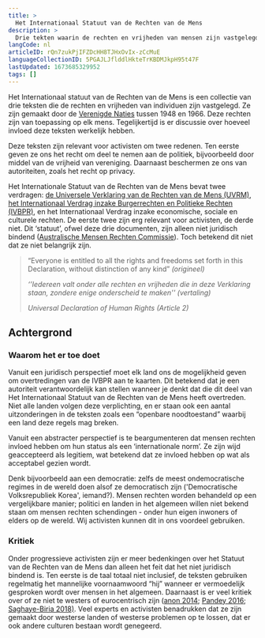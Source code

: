 ```yaml
---
title: >
  Het Internationaal Statuut van de Rechten van de Mens
description: >
  Drie tekten waarin de rechten en vrijheden van mensen zijn vastgelegd
langCode: nl
articleID: rQn7zukPjIFZDcHH8TJHxOvIx-zCcMuE
languageCollectionID: 5PGAJLJflddlHkteTrKBDMJkpH95t47F
lastUpdated: 1673685329952
tags: []
---
```


Het Internationaal statuut van de Rechten van de Mens is een collectie van drie teksten die de rechten en vrijheden van individuen zijn vastgelegd. Ze zijn gemaakt door de [Verenigde Naties](/united-nations) tussen 1948 en 1966. Deze rechten zijn van toepassing op elk mens. Tegelijkertijd is er discussie over hoeveel invloed deze teksten werkelijk hebben.

Deze teksten zijn relevant voor activisten om twee redenen. Ten eerste geven ze ons het recht om deel te nemen aan de politiek, bijvoorbeeld door middel van de vrijheid van vereniging. Daarnaast beschermen ze ons van autoriteiten, zoals het recht op privacy.

Het Internationale Statuut van de Rechten van de Mens bevat twee verdragen: [de Universele Verklaring van de Rechten van de Mens (UVRM)](/universal-declaration-of-human-rights), [het Internationaal Verdrag inzake Burgerrechten en Politieke Rechten (IVBPR)](/International-Covenant-on-Civil-and-Political-Rights), en het Internationaal Verdrag inzake economische, sociale en culturele rechten. De eerste twee zijn erg relevant voor activisten, de derde niet. Dit ‘statuut’, ofwel deze drie documenten, zijn alleen niet juridisch bindend ([Australische Mensen Rechten Commissie](https://humanrights.gov.au/our-work/education/human-rights-explained-fact-sheet-5the-international-bill-rights)). Toch betekend dit niet dat ze niet belangrijk zijn.

> “Everyone is entitled to all the rights and freedoms set forth in this Declaration, without distinction of any kind” _(origineel)_
> 
> _‘’Iedereen valt onder alle rechten en vrijheden die in deze Verklaring staan, zondere enige onderscheid te maken'' (vertaling)_
> 
> _Universal Declaration of Human Rights (Article 2)_

## Achtergrond

### Waarom het er toe doet

Vanuit een juridisch perspectief moet elk land ons de mogelijkheid geven om overtredingen van de IVBPR aan te kaarten. Dit betekend dat je een autoriteit verantwoordelijk kan stellen wanneer je denkt dat die dit deel van Het Internationaal Statuut van de Rechten van de Mens heeft overtreden. Niet alle landen volgen deze verplichting, en er staan ook een aantal uitzonderingen in de teksten zoals een “openbare noodtoestand” waarbij een land deze regels mag breken.

Vanuit een abstracter perspectief is te beargumenteren dat mensen rechten invloed hebben om hun status als een ‘internationale norm’. Ze zijn wijd geaccepteerd als legitiem, wat betekend dat ze invloed hebben op wat als acceptabel gezien wordt.

Denk bijvoorbeeld aan een democratie: zelfs de meest ondemocratische regimes in de wereld doen alsof ze democratisch zijn ('Democratische Volksrepubliek Korea', iemand?). Mensen rechten worden behandeld op een vergelijkbare manier; politici en landen in het algemeen willen niet bekend staan om mensen rechten schendingen - onder hun eigen inwoners of elders op de wereld. Wij activisten kunnen dit in ons voordeel gebruiken.

### Kritiek

Onder progressieve activisten zijn er meer bedenkingen over het Statuut van de Rechten van de Mens dan alleen het feit dat het niet juridisch bindend is. Ten eerste is de taal totaal niet inclusief, de teksten gebruiken regelmatig het mannelijke voornaamwoord “hij” wanneer er vermoedelijk gesproken wordt over mensen in het algemeen. Daarnaast is er veel kritiek over of ze niet te westers of eurocentrisch zijn ([anon 2014](https://www.e-ir.info/2014/04/25/western-human-rights-in-a-diverse-world-cultural-suppression-or-relativism/); [Pandey 2016](https://www.researchgate.net/publication/309673496_Are_the_concepts_of_human_rights_western-centric_euro-centric_or_'universalizable'); [Saghaye-Biria 2018)](https://www.jstor.org/stable/10.13169/reorient.4.1.0059?seq=1). Veel experts en activisten benadrukken dat ze zijn gemaakt door westerse landen of westerse problemen op te lossen, dat er ook andere culturen bestaan wordt genegeerd.